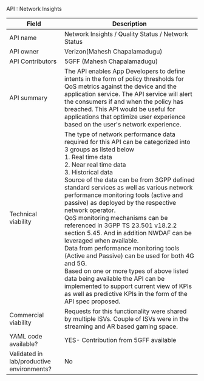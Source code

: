 API : Network Insights


| Field                                     | Description                                                                                                                                                                                                                                                                                                                                     |
| ----------------------------------------- | ----------------------------------------------------------------------------------------------------------------------------------------------------------------------------------------------------------------------------------------------------------------------------------------------------------------------------------------------- |
| API name                                  | Network Insights / Quality Status / Network Status                                                                                                        |
| API owner                                 | Verizon(Mahesh Chapalamadugu)                                                                                                                          |
| API Contributors                          | 5GFF (Mahesh Chapalamadugu)                                                                                                                           |
| API summary                               | The API enables App Developers to define intents in the form of policy thresholds for QoS metrics against the device and the application service. The API service will alert the consumers if and when the policy has breached. This API would be useful for applications that optimize user experience based on the user's network experience. |
| Technical viability                       | The type of network performance data required for this API can be categorized into 3 groups as listed below<br>1\.	Real time data<br>2\.	Near real time data <br>3\.	Historical data<br>Source of the data can be from 3GPP defined standard services as well as various network performance monitoring tools (active and passive) as deployed by the respective network operator.<br>QoS monitoring mechanisms can be referenced in 3GPP TS 23.501 v18.2.2 section 5.45. And in addition NWDAF can be leveraged when available.<br>Data from performance monitoring tools (Active and Passive) can be used for both 4G and 5G.<br>Based on one or more types of above listed data being available the API can be implemented to support current view of KPIs as well as predictive KPIs in the form of the API spec proposed.                                                                                  |
| Commercial viability                      | Requests for this functionality were shared by multiple ISVs.  Couple of ISVs were in the streaming and AR based gaming space.                                                                                                                    |
| YAML code available?                      | YES- Contribution from 5GFF available                                                                                                                                                                                                                                                                                                           |
| Validated in lab/productive environments? | No    
